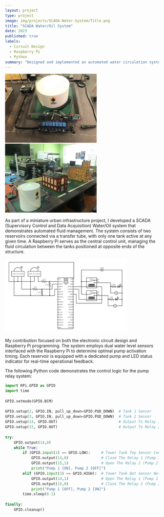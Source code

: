 ```yaml
---
layout: project
type: project
image: img/projects/SCADA-Water-System/Title.png
title: "SCADA Water/Oil System"
date: 2023
published: true
labels:
  - Circuit Design
  - Raspberry Pi
  - Python
summary: "Designed and implemented an automated water circulation system controlled by Raspberry Pi."
---
```


<div class="text-center p-4">
  <img width="300px" src="../img/projects/SCADA-Water-System/1.jpg" class="img-thumbnail" >
  <img width="300px" src="../img/projects/SCADA-Water-System/2.jpg" class="img-thumbnail" >
</div>

As part of a miniature urban infrastructure project, I developed a SCADA (Supervisory Control and Data Acquisition) Water/Oil system that demonstrates automated fluid management. The system consists of two reservoirs connected via a transfer tube, with only one tank active at any given time. A Raspberry Pi serves as the central control unit, managing the fluid circulation between the tanks positioned at opposite ends of the structure.

<div class="text-center p-4">
  <img width="400px" src="../img/projects/SCADA-Water-System/circuit2.png" class="img-thumbnail" >
</div>

My contribution focused on both the electronic circuit design and Raspberry Pi programming. The system employs dual water level sensors interfaced with the Raspberry Pi to determine optimal pump activation timing. Each reservoir is equipped with a dedicated pump and LED status indicator for real-time operational feedback.

The following Python code demonstrates the control logic for the pump relay system:

```py
import RPi.GPIO as GPIO
import time

GPIO.setmode(GPIO.BCM)

GPIO.setup(2, GPIO.IN, pull_up_down=GPIO.PUD_DOWN)  # Tank 1 Sensor
GPIO.setup(3, GPIO.IN, pull_up_down=GPIO.PUD_DOWN)  # Tank 2 Sensor
GPIO.setup(14, GPIO.OUT)                            # Output To Relay 1 (Pump 1)
GPIO.setup(15, GPIO.OUT)                            # Output To Relay 2 (Pump 2)

try:
    GPIO.output(14,0)
    while True:
        if (GPIO.input(2) == GPIO.LOW):     # Tower Tank Top Sensor Cover With Water
            GPIO.output(14,0)               # Close The Relay 1 (Pump 1 ON)
            GPIO.output(15,1)               # Open The Relay 2 (Pump 2 OFF)
            print("Pump 1 [ON], Pump 2 [OFF]")
        elif (GPIO.input(3) == GPIO.HIGH):  # Tower Tank Bot Sensor Not Cover With Water
            GPIO.output(14,1)               # Open The Relay 1 (Pump 1 OFF)
            GPIO.output(15,0)               # Close The Relay 2 (Pump 2 ON)
            print("Pump 1 [OFF], Pump 2 [ON]")
        time.sleep(0.1)

finally:
    GPIO.cleanup()
```
